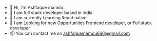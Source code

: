 - 👋 Hi, I’m Ashfaque mamdu
- 👀 I am full stack developer based in India.
- 🌱 I am currently Learning React native.
- 💞 I am Looking for new Opportunities Frontend developer, or Full stack developer
- 📫 You can contact me on ashfaquemamdu666@gmail.com

<!---
mdashfaque-mamdu-au17/mdashfaque-mamdu-au17 is a ✨ special ✨ repository because its `README.md` (this file) appears on your GitHub profile.
You can click the Preview link to take a look at your changes.
--->
